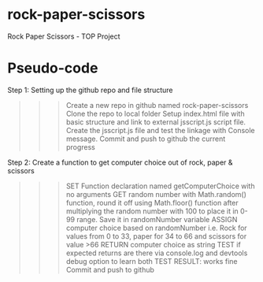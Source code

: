# rock-paper-scissors
Rock Paper Scissors - TOP Project

# Pseudo-code
Step 1: Setting up the github repo and file structure
>>>  Create a new repo in github named rock-paper-scissors
>>> Clone the repo to local folder
>>> Setup index.html file with basic structure and link to external jsscript.js script file. Create the jsscript.js file and test the linkage with Console message.
>>> Commit and push to github the current progress

Step 2: Create a function to get computer choice out of rock, paper & scissors
>>> SET Function declaration named getComputerChoice with no arguments
>>> GET random number with Math.random() function, round it off using Math.floor() function after multiplying the random number with 100 to place it in 0-99 range. Save it in randomNumber variable
>>> ASSIGN computer choice based on randomNumber i.e. Rock for values from 0 to 33, paper for 34 to 66 and scissors for value >66
>>> RETURN computer choice as string
>>> TEST if expected returns are there via console.log and devtools debug option to learn both
>>> TEST RESULT: works fine
>>> Commit and push to github



